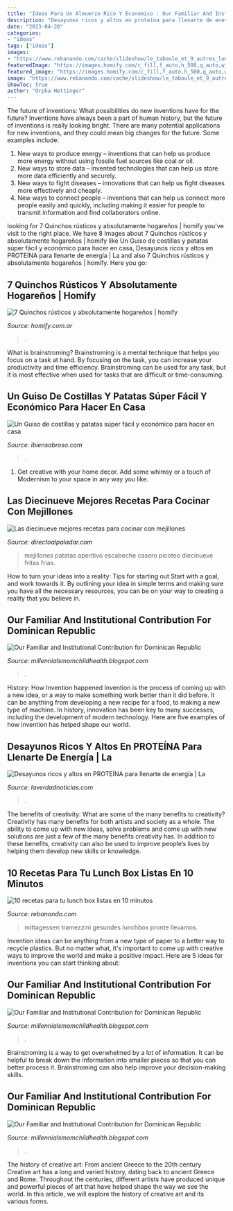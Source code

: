 ```yaml
---
title: "Ideas Para Un Almuerzo Rico Y Economico : Our Familiar And Institutional Contribution For Dominican Republic"
description: "Desayunos ricos y altos en proteína para llenarte de energía"
date: "2023-04-20"
categories:
- "ideas"
tags: ["ideas"]
images:
- "https://www.rebanando.com/cache/slideshow/le_taboule_et_9_autres_lunch_boxes_pretes_en_moins_de_10_minutes.jpg/2cb6823c975ee09b0d93e071c71c86d5.jpg"
featuredImage: "https://images.homify.com/c_fill,f_auto,h_500,q_auto,w_1280/v1452548246/p/photo/image/1236057/IMG_0430.jpg"
featured_image: "https://images.homify.com/c_fill,f_auto,h_500,q_auto,w_1280/v1452548246/p/photo/image/1236057/IMG_0430.jpg"
image: "https://www.rebanando.com/cache/slideshow/le_taboule_et_9_autres_lunch_boxes_pretes_en_moins_de_10_minutes.jpg/2cb6823c975ee09b0d93e071c71c86d5.jpg"
ShowToc: true
author: "Orpha Hettinger"
---
```



The future of inventions: What possibilities do new inventions have for the future?
Inventions have always been a part of human history, but the future of inventions is really looking bright. There are many potential applications for new inventions, and they could mean big changes for the future. Some examples include:
1. New ways to produce energy – inventions that can help us produce more energy without using fossile fuel sources like coal or oil.
2. New ways to store data – invented technologies that can help us store more data efficiently and securely.
3. New ways to fight diseases – innovations that can help us fight diseases more effectively and cheaply.
4. New ways to connect people – inventions that can help us connect more people easily and quickly, including making it easier for people to transmit information and find collaborators online.

	

		
looking for 7 Quinchos rústicos y absolutamente hogareños | homify you've visit to the right place. We have 8 Images about 7 Quinchos rústicos y absolutamente hogareños | homify like Un Guiso de costillas y patatas súper fácil y económico para hacer en casa, Desayunos ricos y altos en PROTEÍNA para llenarte de energía | La and also 7 Quinchos rústicos y absolutamente hogareños | homify. Here you go:
		
    
## 7 Quinchos Rústicos Y Absolutamente Hogareños | Homify

<img loading=lazy src="https://images.homify.com/c_fill,f_auto,h_500,q_auto,w_1280/v1452548246/p/photo/image/1236057/IMG_0430.jpg" onerror="this.onerror=null;this.src='https://tse4.mm.bing.net/th?id=OIP.idGTIQTNjVtoK-kpMqx_uQHaC5&amp;pid=15.1';" alt="7 Quinchos rústicos y absolutamente hogareños | homify">

_Source: homify.com.ar_

>. 

	

What is brainstroming? Brainstroming is a mental technique that helps you focus on a task at hand. By focusing on the task, you can increase your productivity and time efficiency. Brainstroming can be used for any task, but it is most effective when used for tasks that are difficult or time-consuming.

    
## Un Guiso De Costillas Y Patatas Súper Fácil Y Económico Para Hacer En Casa

<img loading=lazy src="https://www.ibiensabroso.com/wp-content/uploads/2019/08/costillas-guisadas.jpg" onerror="this.onerror=null;this.src='https://tse2.mm.bing.net/th?id=OIP.KCz7w60iYwAgO3d4PwjxSQHaEZ&amp;pid=15.1';" alt="Un Guiso de costillas y patatas súper fácil y económico para hacer en casa">

_Source: ibiensabroso.com_

>. 

	

1. Get creative with your home decor. Add some whimsy or a touch of Modernism to your space in any way you like. 

    
## Las Diecinueve Mejores Recetas Para Cocinar Con Mejillones

<img loading=lazy src="https://i.blogs.es/3692f3/650_1200-8-/original.jpg" onerror="this.onerror=null;this.src='https://tse4.mm.bing.net/th?id=OIP.IwIRnSN1kdu1gbpxFZnf-gHaKQ&amp;pid=15.1';" alt="Las diecinueve mejores recetas para cocinar con mejillones">

_Source: directoalpaladar.com_

>mejillones patatas aperitivo escabeche casero picoteo diecinueve fritas frias. 

	

How to turn your ideas into a reality: Tips for starting out
Start with a goal, and work towards it. By outlining your idea in simple terms and making sure you have all the necessary resources, you can be on your way to creating a reality that you believe in.

    
## Our Familiar And Institutional Contribution For Dominican Republic

<img loading=lazy src="https://lh5.googleusercontent.com/proxy/R_hoT-DVWSNYpQIhaLr9pJ86aInZQxItXxTdnQ1cZ7lXG3i7ANb_ZEz_mIbkz8Z8imtA6_wknAWr3fOGOI0IV-36GhQ=w1200-h630-n-k-no-nu" onerror="this.onerror=null;this.src='https://tse1.mm.bing.net/th?id=OIP.XpbQ79pSi1TatNIN9iqC6gHaFj&amp;pid=15.1';" alt="Our Familiar and Institutional Contribution for Dominican Republic">

_Source: millennialsmomchildhealth.blogspot.com_

>. 

	

History: How Invention happened
Invention is the process of coming up with a new idea, or a way to make something work better than it did before. It can be anything from developing a new recipe for a food, to making a new type of machine. In history, innovation has been key to many successes, including the development of modern technology. Here are five examples of how invention has helped shape our world.

    
## Desayunos Ricos Y Altos En PROTEÍNA Para Llenarte De Energía | La

<img loading=lazy src="https://laverdadnoticias.com/img/2020/07/24/desayuno_proteina.jpg" onerror="this.onerror=null;this.src='https://tse4.mm.bing.net/th?id=OIP.MGo5AEU37nXUA8e292vMrgHaDl&amp;pid=15.1';" alt="Desayunos ricos y altos en PROTEÍNA para llenarte de energía | La">

_Source: laverdadnoticias.com_

>. 

	

The benefits of creativity: What are some of the many benefits to creativity?
Creativity has many benefits for both artists and society as a whole. The ability to come up with new ideas, solve problems and come up with new solutions are just a few of the many benefits creativity has. In addition to these benefits, creativity can also be used to improve people’s lives by helping them develop new skills or knowledge.

    
## 10 Recetas Para Tu Lunch Box Listas En 10 Minutos

<img loading=lazy src="https://www.rebanando.com/cache/slideshow/le_taboule_et_9_autres_lunch_boxes_pretes_en_moins_de_10_minutes.jpg/2cb6823c975ee09b0d93e071c71c86d5.jpg" onerror="this.onerror=null;this.src='https://tse3.mm.bing.net/th?id=OIP.zfO1t69blPha2TENa50OiQHaEy&amp;pid=15.1';" alt="10 recetas para tu lunch box listas en 10 minutos">

_Source: rebanando.com_

>mittagessen tramezzini gesundes lunchbox pronte llevamos. 

	

Invention ideas can be anything from a new type of paper to a better way to recycle plastics. But no matter what, it's important to come up with creative ways to improve the world and make a positive impact. Here are 5 ideas for inventions you can start thinking about: 

    
## Our Familiar And Institutional Contribution For Dominican Republic

<img loading=lazy src="https://lh6.googleusercontent.com/proxy/aS0V6XMvgM6vjim2VRTul3HOdP_3lJCs8Y_5a_6XuLpilMI4cmTrveaq_gYTN0xptK2_TEOA1Fc4gCEskJ4vcJIO2_Q=w1200-h630-n-k-no-nu" onerror="this.onerror=null;this.src='https://tse2.mm.bing.net/th?id=OIP.jM3XHBpm_wopPAbrHO6rBAHaFj&amp;pid=15.1';" alt="Our Familiar and Institutional Contribution for Dominican Republic">

_Source: millennialsmomchildhealth.blogspot.com_

>. 

	

Brainstroming is a way to get overwhelmed by a lot of information. It can be helpful to break down the information into smaller pieces so that you can better process it. Brainstroming can also help improve your decision-making skills.

    
## Our Familiar And Institutional Contribution For Dominican Republic

<img loading=lazy src="https://lh3.googleusercontent.com/proxy/WOlaerRRCZ46L3efLYbL8kwaSYWc4IkmM7iL1_4e66Keqr11CaU9ASkqdNj8aAIee38yXfqHWXJw_VDRudjp8KFttQU=w1200-h630-n-k-no-nu" onerror="this.onerror=null;this.src='https://tse4.mm.bing.net/th?id=OIP.tFj-lFwYZRONDwkx4VuVlgHaFj&amp;pid=15.1';" alt="Our Familiar and Institutional Contribution for Dominican Republic">

_Source: millennialsmomchildhealth.blogspot.com_

>. 

	

The history of creative art: From ancient Greece to the 20th century
Creative art has a long and varied history, dating back to ancient Greece and Rome. Throughout the centuries, different artists have produced unique and powerful pieces of art that have helped shape the way we see the world. In this article, we will explore the history of creative art and its various forms.

